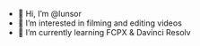 - 👋 Hi, I’m @lunsor
- 👀 I’m interested in filming and editing videos
- 🌱 I’m currently learning FCPX & Davinci Resolv

<!---
lunsor/lunsor is a ✨ special ✨ repository because its `README.md` (this file) appears on your GitHub profile.
You can click the Preview link to take a look at your changes.
--->
